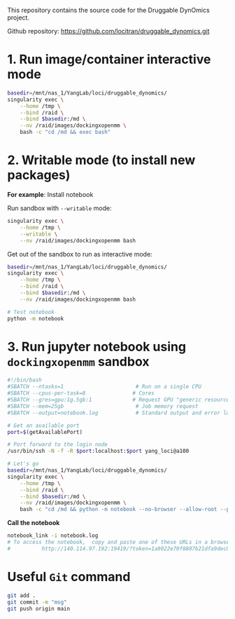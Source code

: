This repository contains the source code for the Druggable DynOmics project.

Github repository: https://github.com/locitran/druggable_dynomics.git

# 1. Run image/container interactive mode

```bash
basedir=/mnt/nas_1/YangLab/loci/druggable_dynomics/
singularity exec \
    --home /tmp \
    --bind /raid \
    --bind $basedir:/md \
    --nv /raid/images/dockingxopenmm \
    bash -c "cd /md && exec bash"
```

# 2. Writable mode (to install new packages)

**For example**: Install notebook

Run sandbox with `--writable` mode:
```bash
singularity exec \
    --home /tmp \
    --writable \
    --nv /raid/images/dockingxopenmm bash
```

Get out of the sandbox to run as interactive mode:
```bash
basedir=/mnt/nas_1/YangLab/loci/druggable_dynomics/
singularity exec \
    --home /tmp \
    --bind /raid \
    --bind $basedir:/md \
    --nv /raid/images/dockingxopenmm bash

# Test notebook
python -m notebook
```

# 3. Run jupyter notebook using `dockingxopenmm` sandbox

```bash
#!/bin/bash
#SBATCH --ntasks=1                       # Run on a single CPU
#SBATCH --cpus-per-task=8               # Cores
#SBATCH --gres=gpu:1g.5gb:1             # Request GPU "generic resources"
#SBATCH --mem=25gb                       # Job memory request
#SBATCH --output=notebook.log            # Standard output and error log

# Get an available port
port=$(getAvailablePort)

# Port forward to the login node
/usr/bin/ssh -N -f -R $port:localhost:$port yang_loci@a100

# Let's go
basedir=/mnt/nas_1/YangLab/loci/druggable_dynomics/
singularity exec \
    --home /tmp \
    --bind /raid \
    --bind $basedir:/md \
    --nv /raid/images/dockingxopenmm \
    bash -c "cd /md && python -m notebook --no-browser --allow-root --port $port --NotebookApp.allow_remote_access=True"

```

**Call the notebook**
```bash
notebook_link -i notebook.log
# To access the notebook,  copy and paste one of these URLs in a browser:
#          http://140.114.97.192:19419/?token=1a9022e70f8807b21dfa9dec88280f44ca06a43e88108730
```


# Useful `Git` command

```bash
git add .
git commit -m "msg"
git push origin main
```
